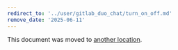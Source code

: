 ```yaml
---
redirect_to: '../user/gitlab_duo_chat/turn_on_off.md'
remove_date: '2025-06-11'
---
```


<!-- markdownlint-disable -->
<!-- vale off -->

This document was moved to [another location](gitlab_duo_chat/turn_on_off.md).

<!-- This redirect file can be deleted after <2025-06-11>. -->
<!-- Redirects that point to other docs in the same project expire in three months. -->
<!-- Redirects that point to docs in a different project or site (for example, link is not relative and starts with `https:`) expire in one year. -->
<!-- Before deletion, see: https://docs.gitlab.com/ee/development/documentation/redirects.html -->
